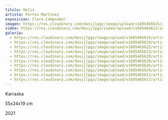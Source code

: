 ```yaml
---
titulo: Helix
artista: Fertxu Martínez
exposicion: Clara Campoamor
imagen: https://res.cloudinary.com/dasijlpgz/image/upload/v1695465615/artistas/Fertxu%20Mart%C3%ADnez/Helix/P1060820.jpg
video: https://res.cloudinary.com/dasijlpgz/video/upload/v1695465613/artistas/Fertxu%20Mart%C3%ADnez/Helix/Sin_t%C3%ADtulo.mp4
galeria:
  - https://res.cloudinary.com/dasijlpgz/image/upload/v1695465615/artistas/Fertxu%20Mart%C3%ADnez/Helix/P1060820.jpg
  - https://res.cloudinary.com/dasijlpgz/image/upload/v1695465619/artistas/Fertxu%20Mart%C3%ADnez/Helix/P1060823.jpg
  - https://res.cloudinary.com/dasijlpgz/image/upload/v1695465622/artistas/Fertxu%20Mart%C3%ADnez/Helix/P1060838.jpg
  - https://res.cloudinary.com/dasijlpgz/image/upload/v1695465623/artistas/Fertxu%20Mart%C3%ADnez/Helix/P1060832.jpg
  - https://res.cloudinary.com/dasijlpgz/image/upload/v1695465620/artistas/Fertxu%20Mart%C3%ADnez/Helix/P1060824.jpg
  - https://res.cloudinary.com/dasijlpgz/image/upload/v1695465620/artistas/Fertxu%20Mart%C3%ADnez/Helix/P1060827.jpg
  - https://res.cloudinary.com/dasijlpgz/image/upload/v1695465626/artistas/Fertxu%20Mart%C3%ADnez/Helix/P1060829.jpg
  - https://res.cloudinary.com/dasijlpgz/image/upload/v1695465624/artistas/Fertxu%20Mart%C3%ADnez/Helix/P1060837.jpg
  - https://res.cloudinary.com/dasijlpgz/image/upload/v1695465621/artistas/Fertxu%20Mart%C3%ADnez/Helix/P1060831.jpg
  - https://res.cloudinary.com/dasijlpgz/image/upload/v1695465617/artistas/Fertxu%20Mart%C3%ADnez/Helix/P1060826.jpg
---
```


Karraska

5﻿5x24x19 cm

2021
